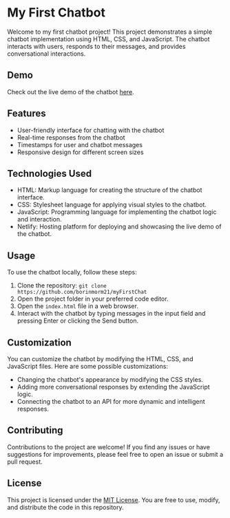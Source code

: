 # My First Chatbot

Welcome to my first chatbot project! This project demonstrates a simple chatbot implementation using HTML, CSS, and JavaScript. The chatbot interacts with users, responds to their messages, and provides conversational interactions.

## Demo

Check out the live demo of the chatbot [here](https://649ba6d79353a12339ee5544--curious-starburst-fa520e.netlify.app/).

## Features

- User-friendly interface for chatting with the chatbot
- Real-time responses from the chatbot
- Timestamps for user and chatbot messages
- Responsive design for different screen sizes

## Technologies Used

- HTML: Markup language for creating the structure of the chatbot interface.
- CSS: Stylesheet language for applying visual styles to the chatbot.
- JavaScript: Programming language for implementing the chatbot logic and interaction.
- Netlify: Hosting platform for deploying and showcasing the live demo of the chatbot.

## Usage

To use the chatbot locally, follow these steps:

1. Clone the repository: `git clone https://github.com/borinmorm21/myFirstChat`
2. Open the project folder in your preferred code editor.
3. Open the `index.html` file in a web browser.
4. Interact with the chatbot by typing messages in the input field and pressing Enter or clicking the Send button.

## Customization

You can customize the chatbot by modifying the HTML, CSS, and JavaScript files. Here are some possible customizations:

- Changing the chatbot's appearance by modifying the CSS styles.
- Adding more conversational responses by extending the JavaScript logic.
- Connecting the chatbot to an API for more dynamic and intelligent responses.

## Contributing

Contributions to the project are welcome! If you find any issues or have suggestions for improvements, please feel free to open an issue or submit a pull request.

## License

This project is licensed under the [MIT License](https://opensource.org/licenses/MIT). You are free to use, modify, and distribute the code in this repository.


